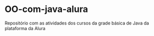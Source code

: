 # OO-com-java-alura
Repositório com as atividades dos cursos da grade básica de Java da plataforma da Alura
